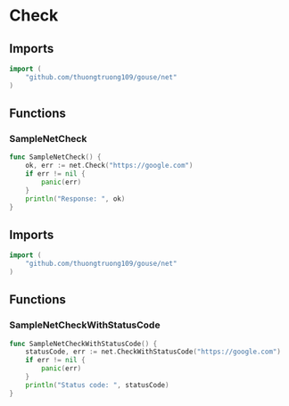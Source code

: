 # Check

## Imports

```go
import (
	"github.com/thuongtruong109/gouse/net")
```
## Functions


### SampleNetCheck

```go
func SampleNetCheck() {
	ok, err := net.Check("https://google.com")
	if err != nil {
		panic(err)
	}
	println("Response: ", ok)
}```
## Imports

```go
import (
	"github.com/thuongtruong109/gouse/net")
```
## Functions


### SampleNetCheckWithStatusCode

```go
func SampleNetCheckWithStatusCode() {
	statusCode, err := net.CheckWithStatusCode("https://google.com")
	if err != nil {
		panic(err)
	}
	println("Status code: ", statusCode)
}```
